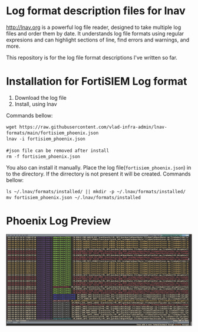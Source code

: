 # Log format description files for lnav
http://lnav.org is a powerful log file reader, designed to take multiple log files and order them by date. It understands log file formats using regular expresions and can highlight sections of line, find errors and warnings, and more.

This repository is for the log file format descriptions I've written so far.

# Installation for FortiSIEM Log format
1. Download the log file
2. Install, using lnav

Commands bellow:
```shell
wget https://raw.githubusercontent.com/vlad-infra-admin/lnav-formats/main/fortisiem_phoenix.json
lnav -i fortisiem_phoenix.json

#json file can be removed after install 
rm -f fortisiem_phoenix.json
```

You also can install it manually. Place the log file(`fortisiem_phoenix.json`) in to the directory.
If the dirrectory is not present it will be created. Commands bellow: 
```shell
ls ~/.lnav/formats/installed/ || mkdir -p ~/.lnav/formats/installed/
mv fortisiem_phoenix.json ~/.lnav/formats/installed
```

# Phoenix Log Preview
![Image](images/fortisiem-phoenix-log-preview.png)
